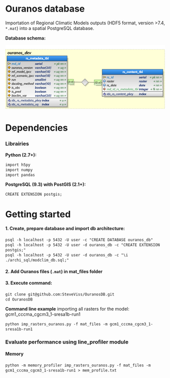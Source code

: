 Ouranos database
=========

Importation of Regional Climatic Models outputs (HDF5 format, version >7.4, ```*.mat```) into a spatial PostgreSQL database.

**Database schema:**

![DB_archi](/archi_sql/modclim_db.png)

Dependencies
============

### Librairies 

**Python (2.7+):**

	import h5py
	import numpy
	import pandas

**PostgreSQL (9.3) with PostGIS (2.1+):**

	CREATE EXTENSION postgis;

Getting started
===============

#### 1. Create, prepare database and import db architecture:

	psql -h localhost -p 5432 -U user -c "CREATE DATABASE ouranos_db"
	psql -h localhost -p 5432 -U user -d ouranos_db -c "CREATE EXTENSION postgis;"
	psql -h localhost -p 5432 -U user -d ouranos_db -c "\i ./archi_sql/modclim_db.sql;"


#### 2. Add Ouranos files (```.mat```) in mat_files folder

#### 3. Execute command:

	git clone git@github.com:SteveViss/OuranosDB.git
	cd OuranosDB
	
**Command line example** importing all rasters for the model: gcm1_cccma_cgcm3_1-sresa1b-run1

	python imp_rasters_ouranos.py -f mat_files -m gcm1_cccma_cgcm3_1-sresa1b-run1


### Evaluate performance using line_profiler module

#### Memory 

	python -m memory_profiler imp_rasters_ouranos.py -f mat_files -m gcm1_cccma_cgcm3_1-sresa1b-run1 > mem_profile.txt